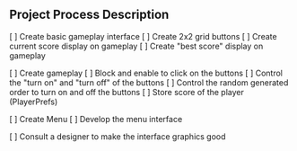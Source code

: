 ## Project Process Description

[ ] Create basic gameplay interface
    [ ] Create 2x2 grid buttons
    [ ] Create current score display on gameplay
    [ ] Create "best score" display on gameplay

[ ] Create gameplay
    [ ] Block and enable to click on the buttons
    [ ] Control the "turn on" and "turn off" of the buttons
    [ ] Control the random generated order to turn on and off the buttons
    [ ] Store score of the player (PlayerPrefs)

[ ] Create Menu
    [ ] Develop the menu interface

[ ] Consult a designer to make the interface graphics good